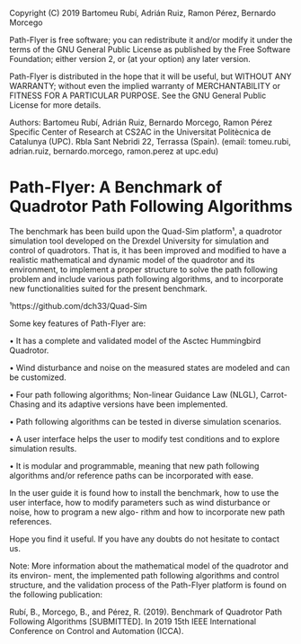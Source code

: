 
   Copyright (C) 2019 Bartomeu Rubí, Adrián Ruiz, 
                      Ramon Pérez, Bernardo Morcego

 Path-Flyer is free software; you can redistribute it and/or modify
 it under the terms of the GNU General Public License as published by
 the Free Software Foundation; either version 2, or (at your option)
 any later version.

 Path-Flyer is distributed in the hope that it will be useful,
 but WITHOUT ANY WARRANTY; without even the implied warranty of
 MERCHANTABILITY or FITNESS FOR A PARTICULAR PURPOSE.  See the
 GNU General Public License for more details.
 
Authors:
Bartomeu Rubı́, Adrián Ruiz, Bernardo Morcego, Ramon Pérez
Specific Center of Research at CS2AC in the Universitat Politècnica de Catalunya (UPC).
Rbla Sant Nebridi 22, Terrassa (Spain). (email: tomeu.rubi, adrian.ruiz, bernardo.morcego,
ramon.perez at upc.edu)

# Path-Flyer: A Benchmark of Quadrotor Path Following Algorithms

The benchmark has been build upon the Quad-Sim platform¹, a quadrotor simulation
tool developed on the Drexdel University for simulation and control of quadrotors. That is,
it has been improved and modified to have a realistic mathematical and dynamic model of the
quadrotor and its environment, to implement a proper structure to solve the path following
problem and include various path following algorithms, and to incorporate new functionalities 
suited for the present benchmark.

¹https://github.com/dch33/Quad-Sim

Some key features of Path-Flyer are:

• It has a complete and validated model of the Asctec Hummingbird Quadrotor.

• Wind disturbance and noise on the measured states are modeled and can be customized.

• Four path following algorithms; Non-linear Guidance Law (NLGL), Carrot-Chasing
and its adaptive versions have been implemented.

• Path following algorithms can be tested in diverse simulation scenarios.

• A user interface helps the user to modify test conditions and to explore simulation
results.

• It is modular and programmable, meaning that new path following algorithms and/or
reference paths can be incorporated with ease.

In the user guide it is found how to install the benchmark, how to use the user interface,
how to modify parameters such as wind disturbance or noise, how to program a new algo-
rithm and how to incorporate new path references.

Hope you find it useful. If you have any doubts do not hesitate to contact us.

Note: More information about the mathematical model of the quadrotor and its environ-
ment, the implemented path following algorithms and control structure, and the validation
process of the Path-Flyer platform is found on the following publication:

Rubı́, B., Morcego, B., and Pérez, R. (2019). Benchmark of Quadrotor Path Following
Algorithms [SUBMITTED]. In 2019 15th IEEE International Conference on Control and
Automation (ICCA).
